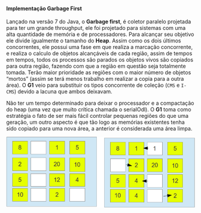 #### Implementação Garbage First
	


Lançado na versão 7 do Java, o **Garbage first**, é coletor paralelo projetada para ter um grande throughput, ele foi projetado para sistemas com uma alta quantidade de memória e de processadores. Para alcançar seu objetivo ele divide igualmente o tamanho do **Heap**. Assim como os dois últimos concorrentes, ele possui uma fase em que realiza a marcação concorrente, e realiza o calculo de objetos alcançáveis de cada região, assim de tempos em tempos, todos os processos são parados os objetos vivos são copiados para outra região, fazendo com que a região em questão seja totalmente tomada. Terão maior prioridade as regiões com o maior número de objetos “mortos” (assim se terá menos trabalho em realizar a copia para a outra área). O **G1** veio para substituir os tipos concorrente de coleção (`CMS` e `I-CMS`) devido a lacuna que ambos deixavam.

Não ter um tempo determinado para deixar o processador e a compactação do heap (uma vez que muito crítica chamada o serialOdl). O **G1** toma como estratégia o fato de ser mais fácil controlar pequenas regiões do que uma geração, um outro aspecto é que tão logo as memórias existentes tenha sido copiado para uma nova área, a anterior é considerada uma área limpa.


![G1](imagens/chapter_6_7.png)